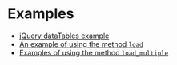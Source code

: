 # Examples
- [jQuery dataTables example](jquery-datatables)
- [An example of using the method `load`](load)
- [Examples of using the method `load_multiple`](load_multiple)
